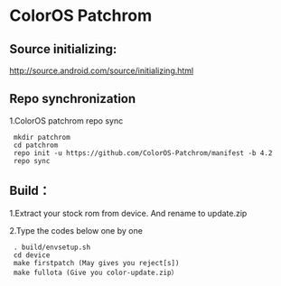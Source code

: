 ColorOS Patchrom
==================

Source initializing:
------------------
http://source.android.com/source/initializing.html

Repo synchronization
----------
1.ColorOS patchrom repo sync

     mkdir patchrom
     cd patchrom
     repo init -u https://github.com/ColorOS-Patchrom/manifest -b 4.2
     repo sync

Build：
-------
1.Extract your stock rom from device. And rename to update.zip

2.Type the codes below one by one 

     . build/envsetup.sh
     cd device
     make firstpatch (May gives you reject[s])
     make fullota (Give you color-update.zip）